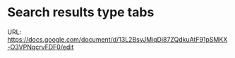 # Search results type tabs

URL: https://docs.google.com/document/d/13L2BsyJMiqDi87ZQdkuAtF91pSMKX-O3VPNqcrvFDF0/edit
